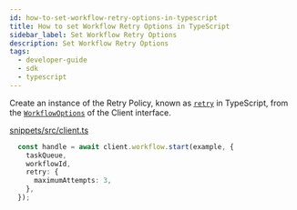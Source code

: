 ```yaml
---
id: how-to-set-workflow-retry-options-in-typescript
title: How to set Workflow Retry Options in TypeScript
sidebar_label: Set Workflow Retry Options
description: Set Workflow Retry Options
tags:
  - developer-guide
  - sdk
  - typescript
---
```


Create an instance of the Retry Policy, known as [`retry`](https://typescript.temporal.io/api/interfaces/client.WorkflowOptions/#retry) in TypeScript, from the [`WorkflowOptions`](https://typescript.temporal.io/api/interfaces/client.WorkflowOptions) of the Client interface.

<!--SNIPSTART typescript-retry-workflow -->
[snippets/src/client.ts](https://github.com/temporalio/samples-typescript/blob/master/snippets/src/client.ts)
```ts
  const handle = await client.workflow.start(example, {
    taskQueue,
    workflowId,
    retry: {
      maximumAttempts: 3,
    },
  });
```
<!--SNIPEND-->
